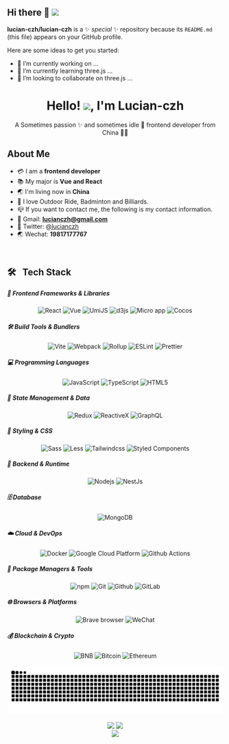 ## Hi there 👋 ![](https://komarev.com/ghpvc/?username=lucian-czh&color=red)


**lucian-czh/lucian-czh** is a ✨ _special_ ✨ repository because its `README.md` (this file) appears on your GitHub profile.

Here are some ideas to get you started:

- 🔭 I’m currently working on ...
- 🌱 I’m currently learning three.js ...
- 👯 I’m looking to collaborate on three.js ...
<!-- # - 🤔 I’m looking for help with ...
- 💬 Ask me about ...
- 📫 How to reach me: ...
- 😄 Pronouns: ...
- ⚡ Fun fact: ... -->


<!-- 标题 + 个人描述, emoji 取自: http://emojihomepage.com -->
<p align="center">
  <h1 height="200px" align="center">
     Hello! <img src="https://cdn.jsdelivr.net/gh/MaleWeb/picture/images/techblog/hi.gif" width="25">, I'm Lucian-czh
  </h1> 
  <p align="center">A Sometimes passion ✨ and sometimes idle 🥋 frontend developer from China 👨‍💻</p> 
</p> 

## About Me

- :credit_card: I am a **frontend developer** 
- :books: My major is **Vue and React**
- :earth_asia: I'm living now in **China**
- :bicyclist: I love Outdoor Ride, Badminton and Billiards.
- :mailbox_closed: If you want to contact me, the following is my contact information.
- 📧 Gmail: **lucianczh@gmail.com**
- 🔗 Twitter:  <a href="https://twitter.com/lucianczh" target="view_window">@lucianczh</a>
- 🌏 Wechat:  **19817177767**
<!-- 
  技术栈标签, 小标签来自: https://shields.io/
 1. shields 链接格式: https://img.shields.io/badge/-{标签文本}-{标签背景色}?style={标签类型}&logo={标签前面 Logo}&logoColor={Logo 颜色}
 2. shields 可选 Logo 列表参考: https://github.com/simple-icons/simple-icons/blob/develop/slugs.md
-->
&emsp;

🛠&nbsp;&nbsp;  Tech Stack
----

##### 🎨 Frontend Frameworks & Libraries
<div align="center">
  <img alt="React" src="https://img.shields.io/badge/-React-45b8d8?style=flat-square&logo=react&logoColor=white" />
  <img alt="Vue" src="https://img.shields.io/badge/-Vue.js-29beb0?style=flat-square&logo=vue.js&logoColor=white" />
  <img alt="UmiJS" src="https://img.shields.io/badge/-UmiJS-0b8bf8?style=flat&logo=umijs&logoColor=white" />
  <img alt="d3js" src="https://img.shields.io/badge/-D3.js-F9A03C?style=flat-square&logo=d3.js&logoColor=white" />
  <img alt="Micro app" src="https://img.shields.io/badge/micro--app-blue?style=flat-square&logo=webcomponents.org&logoColor=white" />
  <img alt="Cocos" src="https://img.shields.io/badge/-Cocos-54b8d9?style=flat&logo=Cocos&logoColor=white" />
</div>

##### 🛠️ Build Tools & Bundlers
<div align="center">
  <img alt="Vite" src="https://img.shields.io/badge/Vite-yellow?style=flat-square&logo=vite&logoColor=white" />
  <img alt="Webpack" src="https://img.shields.io/badge/-Webpack-8DD6F9?style=flat-square&logo=webpack&logoColor=white" />
  <img alt="Rollup" src="https://img.shields.io/badge/-Rollup-EC4A3F?style=flat-square&logo=rollup.js&logoColor=white" />
  <img alt="ESLint" src="https://img.shields.io/badge/-ESLint-%234B32C3?style=flat-square&logo=eslint" />
  <img alt="Prettier" src="https://img.shields.io/badge/-Prettier-F7B93E?style=flat-square&logo=prettier&logoColor=white" />
</div>

##### 💻 Programming Languages
<div align="center">
  <img alt="JavaScript" src="https://img.shields.io/badge/-JavaScript-f6da1c?style=flat&logo=javascript&logoColor=white" />
  <img alt="TypeScript" src="https://img.shields.io/badge/-TypeScript-007ACC?style=flat-square&logo=typescript&logoColor=white" />
  <img alt="HTML5" src="https://img.shields.io/badge/-HTML5-E34F26?style=flat-square&logo=html5&logoColor=white" />
</div>

##### 🎯 State Management & Data
<div align="center">
  <img alt="Redux" src="https://img.shields.io/badge/-Redux-764ABC?style=flat-square&logo=redux&logoColor=white" />
  <img alt="ReactiveX" src="https://img.shields.io/badge/-RxJs-B7178C?style=flat-square&logo=reactivex&logoColor=white" />
  <img alt="GraphQL" src="https://img.shields.io/badge/-GraphQL-E10098?style=flat-square&logo=graphql&logoColor=white" />
</div>

##### 🎨 Styling & CSS
<div align="center">
  <img alt="Sass" src="https://img.shields.io/badge/-Sass-CC6699?style=flat-square&logo=sass&logoColor=white" />
  <img alt="Less" src="https://img.shields.io/badge/-Less-bf608e?style=flat&logo=less&logoColor=white" />
  <img alt="Tailwindcss" src="https://img.shields.io/badge/-Tailwindcss-3ab6f2?style=flat&logo=tailwindcss&logoColor=white" />
  <img alt="Styled Components" src="https://img.shields.io/badge/-Styled_Components-db7092?style=flat-square&logo=styled-components&logoColor=white" />
</div>

##### 🚀 Backend & Runtime
<div align="center">
  <img alt="Nodejs" src="https://img.shields.io/badge/-Nodejs-43853d?style=flat-square&logo=Node.js&logoColor=white" />
  <img alt="NestJs" src="https://img.shields.io/badge/-NestJs-ea2845?style=flat-square&logo=nestjs&logoColor=white" />
</div>

##### 🗄️ Database
<div align="center">
  <img alt="MongoDB" src="https://img.shields.io/badge/-MongoDB-13aa52?style=flat-square&logo=mongodb&logoColor=white" />
</div>

##### ☁️ Cloud & DevOps
<div align="center">
  <img alt="Docker" src="https://img.shields.io/badge/-Docker-46a2f1?style=flat-square&logo=docker&logoColor=white" />
  <img alt="Google Cloud Platform" src="https://img.shields.io/badge/-Google_Cloud_Platform-1a73e8?style=flat-square&logo=google-cloud&logoColor=white" />
  <img alt="Github Actions" src="https://img.shields.io/badge/-Github_Actions-2088FF?style=flat-square&logo=github-actions&logoColor=white" />
</div>

##### 🔧 Package Managers & Tools
<div align="center">
  <img alt="npm" src="https://img.shields.io/badge/-NPM-CB3837?style=flat-square&logo=npm&logoColor=white" />
  <img alt="Git" src="https://img.shields.io/badge/-Git-F05032?style=flat-square&logo=git&logoColor=white" />
  <img alt="Github" src="https://img.shields.io/badge/-Github-black?style=flat&logo=github" />
  <img alt="GitLab" src="https://img.shields.io/badge/-GitLab-eff1f2?style=flat&logo=GitLab" />
</div>

##### 🌐 Browsers & Platforms
<div align="center">
  <img alt="Brave browser" src="https://img.shields.io/badge/-Brave_Browser-FB542B?style=flat-square&logo=brave&logoColor=white" />
  <img alt="WeChat" src="https://img.shields.io/badge/-WeChat-44ad2f?style=flat&logo=WeChat&logoColor=white" />
</div>

##### 💰 Blockchain & Crypto
<div align="center">
  <img alt="BNB" src="https://img.shields.io/badge/-BNB-debd3b?style=flat&logo=bnbchain&logoColor=white" />
  <img alt="Bitcoin" src="https://img.shields.io/badge/-Bitcoin-9f712e?style=flat-square&logo=Bitcoin" />
  <img alt="Ethereum" src="https://img.shields.io/badge/-Ethereum-3f3f3f?style=flat-square&logo=Ethereum" />
</div>

<br>

<!-- 贪吃蛇代码贡献图 -->
<div align="center" >
  <img order-radius="100px" src="https://raw.githubusercontent.com/lucian-czh/lucian-czh/output/github-contribution-grid-snake.svg"/>
</div>

<br>

<!-- 代码提交图 -->
<div align="center">
  <img height="170px" src="https://github-readme-stats.vercel.app/api/top-langs/?username=lucian-czh&layout=compact" />
  <img height="170px" src="https://github-readme-stats.vercel.app/api?username=lucian-czh&show_icons=true" />
</div>

<!-- 奖杯 -->
<div align="center" >
  <img order-radius="100px" src="https://github-profile-trophy.vercel.app/?username=lucian-czh&theme=light"/>
</div>

<br>
<br>


